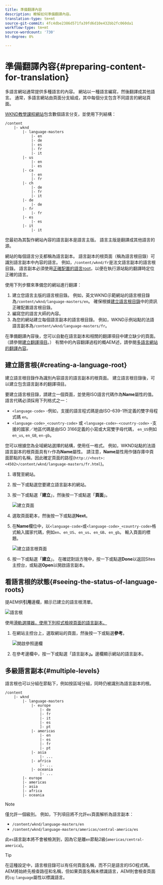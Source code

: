 ```yaml
---
title: 準備翻譯內容
description: 瞭解如何準備翻譯內容。
translation-type: tm+mt
source-git-commit: 4fc4dbe2386d571fa39fd6d10e432bb2fc060da1
workflow-type: tm+mt
source-wordcount: '730'
ht-degree: 0%

---
```



# 準備翻譯內容{#preparing-content-for-translation}

多語言網站通常提供多種語言的內容。 網站以一種語言編寫，然後翻譯成其他語言。 通常，多語言網站由頁面分支組成，其中每個分支包含不同語言的網站頁面。

[WKND教學課程網站](/help/implementing/developing/introduction/develop-wknd-tutorial.md)包含數個語言分支，並使用下列結構：

```text
/content
    |- wknd
        |- language-masters
            |- en
            |- de
            |- es
            |- fr
            |- it
        |- us
            |- en
            |- es
        |- ca
            |- en
            |- fr
        |- ch
            |- de
            |- fr
            |- it
        |- de
            |- de
        |- fr
            |- fr
        |- es
            |- es
        |- it
            |- it
```

您最初為其製作網站內容的語言副本是語言主版。 語言主版是翻譯成其他語言的源。

網站的每個語言分支都稱為語言副本。 語言副本的根頁面（稱為語言根目錄）可識別語言副本中內容的語言。 例如，`/content/wknd/fr`是法文語言副本的語言根目錄。 語言副本必須使用[正確配置的語言root](preparation.md#creating-a-language-root)，以便在執行源站點的翻譯時定位正確的語言。

使用下列步驟來準備您的網站進行翻譯：

1. 建立您語言主版的語言根目錄。 例如，英文WKND示範網站的語言根目錄為`/content/wknd/language-masters/en`。 確保根據[建立語言根目錄](preparation.md#creating-a-language-root)中的資訊正確配置語言根目錄。
1. 編寫您的語言大師的內容。
1. 為您的網站建立每個語言副本的語言根目錄。 例如，WKND示例站點的法語語言副本為`/content/wknd/language-masters/fr`。

在準備翻譯內容後，您可以自動在語言副本和相關的翻譯項目中建立缺少的頁面。 （請參閱[建立翻譯項目](managing-projects.md)。） 有關中的內容翻譯過程的概AEM述，請參閱[多語言網站的翻譯內容](overview.md)。

## 建立語言根{#creating-a-language-root}

建立語言根目錄作為識別內容語言的語言副本的根頁面。 建立語言根目錄後，可以建立包含語言副本的翻譯項目。

要建立語言根目錄，請建立一個頁面，並使用ISO語言代碼作為&#x200B;**Name**&#x200B;屬性的值。 語言代碼必須採用下列格式之一：

* `<language-code>` -例如，支援的語言程式碼是由ISO-639-1所定義的雙字母程式碼 `en`。
* `<language-code>_<country-code>` 或 `<language-code>-<country-code>` -支援的國家／地區代碼是由ISO 3166定義的小寫或大寫雙字母代碼， `en_US`例如 `en_us`, `en_GB`, `en-gb`。

您可以根據您為全域網站選擇的結構，使用任一格式。  例如，WKND站點的法語語言副本的根頁面具有`fr`作為&#x200B;**Name**&#x200B;屬性。 請注意，**Name**&#x200B;屬性用作儲存庫中頁面節點的名稱，因此確定頁面的路徑(`http://<host>:<4502>/content/wknd/language-masters/fr.html`)。

1. 導覽至網站。
1. 按一下或點選您要建立語言副本的網站。
1. 按一下或點選「**建立**」，然後按一下或點選「**頁面**」。

   ![建立頁面](../assets/create-page.png)

1. 選取頁面範本，然後按一下或點選&#x200B;**Next**。
1. 在&#x200B;**Name**&#x200B;欄位中，以`<language-code>`或`<language-code>_<country-code>`格式輸入國家代碼，例如`en`、`en_US`、`en_us`、`en_GB`、`en_gb`。 輸入頁面的標題。

   ![建立語言根頁面](../assets/create-language-root.png)

1. 按一下或點選「**建立**」。 在確認對話方塊中，按一下或點選&#x200B;**Done**&#x200B;以返回Sites主控台，或點選&#x200B;**Open**&#x200B;以開啟語言副本。

## 看語言根的狀態{#seeing-the-status-of-language-roots}

提AEM供&#x200B;**引用**&#x200B;邊欄，顯示已建立的語言根清單。

![語言根](../assets/language-roots.png)

使用[滑軌選擇器，使用下列程式檢視頁面的語言副本。](/help/sites-cloud/authoring/getting-started/basic-handling.md#rail-selector)

1. 在網站主控台上，選取網站的頁面，然後按一下或點選&#x200B;**參考**。

   ![開啟參照邊欄](../assets/opening-references-rail.png)

1. 在參考邊欄中，按一下或點選「語言副本&#x200B;**」。**&#x200B;邊欄顯示網站的語言副本。

## 多級語言副本{#multiple-levels}

語言根也可以分組在節點下，例如按區域分組，同時仍被識別為語言副本的根。

```text
/content
    |- wknd
        |- language-masters
            |- europe
                |- de
                |- fr
                |- it
                |- es
                ]- pt
            |- americas
                |- en
                |- es
                |- fr
                |- pt
            |- asia
                |- ...
            |- africa
                |- ...
            |- oceania
                |- ...
        |- europe
        |- americas
        |- asia
        |- africa
        |- oceania            
```

>[!NOTE]
>
>僅允許一個級別。 例如，下列項目將不允許`es`頁面解析為語言副本：
>
>* `/content/wknd/language-masters/en`
>* `/content/wknd/language-masters/americas/central-america/es`

>
> 
此`es`語言副本將不會被檢測到，因為它是離`en`節點2級(`americas/central-america`)。

>[!TIP]
>
>在這種設定中，語言根目錄可以有任何頁面名稱，而不只是語言的ISO程式碼。 AEM將始終先檢查路徑和名稱，但如果頁面名稱未標識語言，AEM則會檢查頁面的`cq:language`屬性以標識語言。
